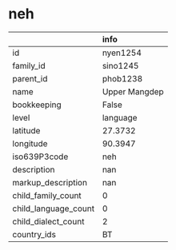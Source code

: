 # neh
|                      | info          |
|:---------------------|:--------------|
| id                   | nyen1254      |
| family_id            | sino1245      |
| parent_id            | phob1238      |
| name                 | Upper Mangdep |
| bookkeeping          | False         |
| level                | language      |
| latitude             | 27.3732       |
| longitude            | 90.3947       |
| iso639P3code         | neh           |
| description          | nan           |
| markup_description   | nan           |
| child_family_count   | 0             |
| child_language_count | 0             |
| child_dialect_count  | 2             |
| country_ids          | BT            |